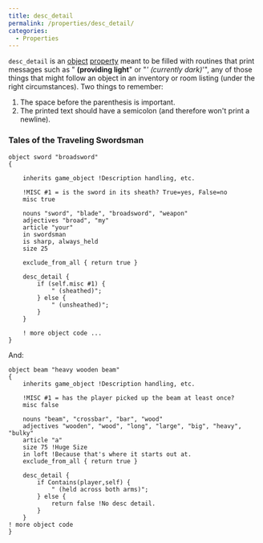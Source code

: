 ```yaml
---
title: desc_detail
permalink: /properties/desc_detail/
categories: 
  - Properties
---
```


`desc_detail` is an [object](/globals/object/)
[property](/properties/) meant to be filled with routines that
print messages such as " **(providing light**" or "*' (currently
dark)*'", any of those things that might follow an object in an
inventory or room listing (under the right circumstances). Two things to
remember:

1.  The space before the parenthesis is important.
2.  The printed text should have a semicolon (and therefore won't print
    a newline).

### Tales of the Traveling Swordsman

    object sword "broadsword"
    {

        inherits game_object !Description handling, etc.

        !MISC #1 = is the sword in its sheath? True=yes, False=no
        misc true

        nouns "sword", "blade", "broadsword", "weapon"
        adjectives "broad", "my"
        article "your"
        in swordsman
        is sharp, always_held
        size 25

        exclude_from_all { return true }

        desc_detail {
            if (self.misc #1) {
                " (sheathed)";
            } else {
                " (unsheathed)";
            }
        }

        ! more object code ...
    }

And:

    object beam "heavy wooden beam"
    {
        inherits game_object !Description handling, etc.

        !MISC #1 = has the player picked up the beam at least once?
        misc false

        nouns "beam", "crossbar", "bar", "wood"
        adjectives "wooden", "wood", "long", "large", "big", "heavy", "bulky"
        article "a"
        size 75 !Huge Size
        in loft !Because that's where it starts out at.
        exclude_from_all { return true }

        desc_detail {
            if Contains(player,self) {
                " (held across both arms)";
            } else {
                return false !No desc detail.
            }
        }
    ! more object code
    }
